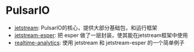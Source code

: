 # PulsarIO

* [jetstream](https://github.com/pulsarIO/jetstream):
PulsarIO的核心，提供大部分基础包，和运行框架
* [jetstream-esper](https://github.com/pulsarIO/jetstream-esper):
把 esper 做了一层封装，使其能在jetstream框架中使用
* [realtime-analytics](https://github.com/pulsarIO/realtime-analytics):
使用 jetstream 和 jetstream-esper 的一个简单例子

